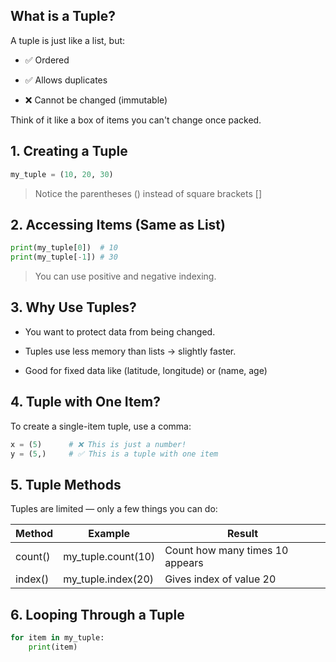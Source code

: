 
##  What is a Tuple?

A tuple is just like a list, but:

- ✅ Ordered
    
- ✅ Allows duplicates
    
- ❌ Cannot be changed (immutable)
    

Think of it like a box of items you can't change once packed.

##  1. Creating a Tuple

```python
my_tuple = (10, 20, 30)
```

> Notice the parentheses () instead of square brackets []


##  2. Accessing Items (Same as List)

```python
print(my_tuple[0])  # 10
print(my_tuple[-1]) # 30
```

>You can use positive and negative indexing.

##  3. Why Use Tuples?

- You want to protect data from being changed.
    
- Tuples use less memory than lists → slightly faster.
    
- Good for fixed data like (latitude, longitude) or (name, age)
    

##  4. Tuple with One Item?

To create a single-item tuple, use a comma:

```python
x = (5)      # ❌ This is just a number!
y = (5,)     # ✅ This is a tuple with one item
```

##  5. Tuple Methods

Tuples are limited — only a few things you can do:

|Method|Example|Result|
|---|---|---|
|count()|my_tuple.count(10)|Count how many times 10 appears|
|index()|my_tuple.index(20)|Gives index of value 20|

##  6. Looping Through a Tuple

```python
for item in my_tuple:
    print(item)
```

